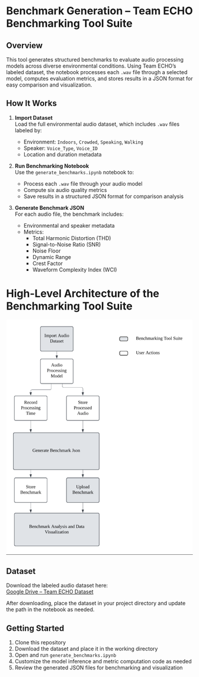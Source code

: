 # Benchmark Generation – Team ECHO Benchmarking Tool Suite

## Overview

This tool generates structured benchmarks to evaluate audio processing models across diverse environmental conditions. Using Team ECHO’s labeled dataset, the notebook processes each `.wav` file through a selected model, computes evaluation metrics, and stores results in a JSON format for easy comparison and visualization.

## How It Works

1. **Import Dataset**  
   Load the full environmental audio dataset, which includes `.wav` files labeled by:
   - Environment: `Indoors`, `Crowded`, `Speaking`, `Walking`
   - Speaker: `Voice_Type`, `Voice_ID`
   - Location and duration metadata

2. **Run Benchmarking Notebook**  
   Use the `generate_benchmarks.ipynb` notebook to:
   - Process each `.wav` file through your audio model
   - Compute six audio quality metrics
   - Save results in a structured JSON format for comparison analysis

3. **Generate Benchmark JSON**  
   For each audio file, the benchmark includes:
   - Environmental and speaker metadata
   - Metrics:
     - Total Harmonic Distortion (THD)
     - Signal-to-Noise Ratio (SNR)
     - Noise Floor
     - Dynamic Range
     - Crest Factor
     - Waveform Complexity Index (WCI)

# High-Level Architecture of the Benchmarking Tool Suite

![Benchmarking Tool Architecture](images/benchmark_architecture.png)

## Dataset

Download the labeled audio dataset here:  
[Google Drive – Team ECHO Dataset](https://drive.google.com/file/d/1T8BgIkIYePeYGhqIF8kHW1Nw-tcWQadU/view?usp=share_link)

After downloading, place the dataset in your project directory and update the path in the notebook as needed.

## Getting Started

1. Clone this repository
2. Download the dataset and place it in the working directory
3. Open and run `generate_benchmarks.ipynb`
4. Customize the model inference and metric computation code as needed
5. Review the generated JSON files for benchmarking and visualization

